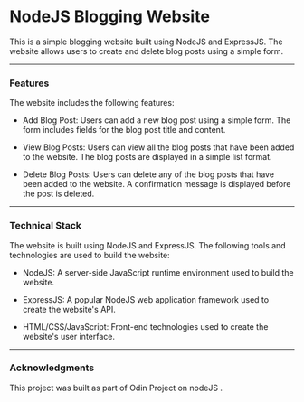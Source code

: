 # NodeJS Blogging Website
This is a simple blogging website built using NodeJS and ExpressJS. The website allows users to create and delete blog posts using a simple form.
***
### Features
The website includes the following features:

* Add Blog Post: Users can add a new blog post using a simple form. The form includes fields for the blog post title and content.

* View Blog Posts: Users can view all the blog posts that have been added to the website. The blog posts are displayed in a simple list format.

* Delete Blog Posts: Users can delete any of the blog posts that have been added to the website. A confirmation message is displayed before the post is deleted.
***
### Technical Stack
The website is built using NodeJS and ExpressJS. The following tools and technologies are used to build the website:

* NodeJS: A server-side JavaScript runtime environment used to build the website.

* ExpressJS: A popular NodeJS web application framework used to create the website's API.

* HTML/CSS/JavaScript: Front-end technologies used to create the website's user interface.
***

### Acknowledgments
This project was built as part of Odin Project on nodeJS .

